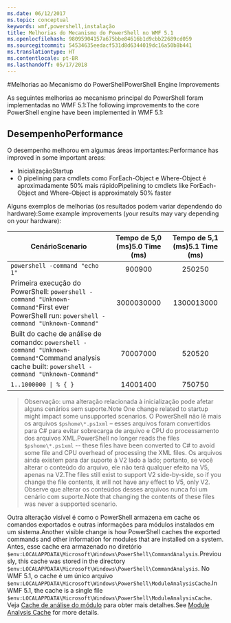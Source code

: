 ```yaml
---
ms.date: 06/12/2017
ms.topic: conceptual
keywords: wmf,powershell,instalação
title: Melhorias do Mecanismo do PowerShell no WMF 5.1
ms.openlocfilehash: 98095904157a675bbe84616b1d9cbb22689cd059
ms.sourcegitcommit: 54534635eedacf531d8d6344019dc16a50b8b441
ms.translationtype: HT
ms.contentlocale: pt-BR
ms.lasthandoff: 05/17/2018
---
```

#<a name="powershell-engine-improvements"></a><span data-ttu-id="2af15-103">Melhorias ao Mecanismo do PowerShell</span><span class="sxs-lookup"><span data-stu-id="2af15-103">PowerShell Engine Improvements</span></span>

<span data-ttu-id="2af15-104">As seguintes melhorias ao mecanismo principal do PowerShell foram implementadas no WMF 5.1:</span><span class="sxs-lookup"><span data-stu-id="2af15-104">The following improvements to the core PowerShell engine have been implemented in WMF 5.1:</span></span>


## <a name="performance"></a><span data-ttu-id="2af15-105">Desempenho</span><span class="sxs-lookup"><span data-stu-id="2af15-105">Performance</span></span> ##

<span data-ttu-id="2af15-106">O desempenho melhorou em algumas áreas importantes:</span><span class="sxs-lookup"><span data-stu-id="2af15-106">Performance has improved in some important areas:</span></span>

- <span data-ttu-id="2af15-107">Inicialização</span><span class="sxs-lookup"><span data-stu-id="2af15-107">Startup</span></span>
- <span data-ttu-id="2af15-108">O pipelining para cmdlets como ForEach-Object e Where-Object é aproximadamente 50% mais rápido</span><span class="sxs-lookup"><span data-stu-id="2af15-108">Pipelining to cmdlets like ForEach-Object and Where-Object is approximately 50% faster</span></span>

<span data-ttu-id="2af15-109">Alguns exemplos de melhorias (os resultados podem variar dependendo do hardware):</span><span class="sxs-lookup"><span data-stu-id="2af15-109">Some example improvements (your results may vary depending on your hardware):</span></span>

| <span data-ttu-id="2af15-110">Cenário</span><span class="sxs-lookup"><span data-stu-id="2af15-110">Scenario</span></span> | <span data-ttu-id="2af15-111">Tempo de 5,0 (ms)</span><span class="sxs-lookup"><span data-stu-id="2af15-111">5.0 Time (ms)</span></span> | <span data-ttu-id="2af15-112">Tempo de 5,1 (ms)</span><span class="sxs-lookup"><span data-stu-id="2af15-112">5.1 Time (ms)</span></span> |
| -------- | :---------------: | :---------------: |
| `powershell -command "echo 1"` | <span data-ttu-id="2af15-113">900</span><span class="sxs-lookup"><span data-stu-id="2af15-113">900</span></span> | <span data-ttu-id="2af15-114">250</span><span class="sxs-lookup"><span data-stu-id="2af15-114">250</span></span> |
| <span data-ttu-id="2af15-115">Primeira execução do PowerShell: `powershell -command "Unknown-Command"`</span><span class="sxs-lookup"><span data-stu-id="2af15-115">First ever PowerShell run: `powershell -command "Unknown-Command"`</span></span> | <span data-ttu-id="2af15-116">30000</span><span class="sxs-lookup"><span data-stu-id="2af15-116">30000</span></span> | <span data-ttu-id="2af15-117">13000</span><span class="sxs-lookup"><span data-stu-id="2af15-117">13000</span></span> |
| <span data-ttu-id="2af15-118">Built do cache de análise de comando: `powershell -command "Unknown-Command"`</span><span class="sxs-lookup"><span data-stu-id="2af15-118">Command analysis cache built: `powershell -command "Unknown-Command"`</span></span> | <span data-ttu-id="2af15-119">7000</span><span class="sxs-lookup"><span data-stu-id="2af15-119">7000</span></span> | <span data-ttu-id="2af15-120">520</span><span class="sxs-lookup"><span data-stu-id="2af15-120">520</span></span> |
| <code>1..1000000 &#124; % { }</code> | <span data-ttu-id="2af15-121">1400</span><span class="sxs-lookup"><span data-stu-id="2af15-121">1400</span></span> | <span data-ttu-id="2af15-122">750</span><span class="sxs-lookup"><span data-stu-id="2af15-122">750</span></span> |

> <span data-ttu-id="2af15-123">Observação: uma alteração relacionada à inicialização pode afetar alguns cenários sem suporte.</span><span class="sxs-lookup"><span data-stu-id="2af15-123">Note One change related to startup might impact some unsupported scenarios.</span></span>
> <span data-ttu-id="2af15-124">O PowerShell não lê mais os arquivos `$pshome\*.ps1xml` – esses arquivos foram convertidos para C# para evitar sobrecarga de arquivo e CPU do processamento dos arquivos XML.</span><span class="sxs-lookup"><span data-stu-id="2af15-124">PowerShell no longer reads the files `$pshome\*.ps1xml` -- these files have been converted to C# to avoid some file and CPU overhead of processing the XML files.</span></span>
<span data-ttu-id="2af15-125">Os arquivos ainda existem para dar suporte à V2 lado a lado; portanto, se você alterar o conteúdo do arquivo, ele não terá qualquer efeito na V5, apenas na V2.</span><span class="sxs-lookup"><span data-stu-id="2af15-125">The files still exist to support V2 side-by-side, so if you change the file contents, it will not have any effect to V5, only V2.</span></span>
<span data-ttu-id="2af15-126">Observe que alterar os conteúdos desses arquivos nunca foi um cenário com suporte.</span><span class="sxs-lookup"><span data-stu-id="2af15-126">Note that changing the contents of these files was never a supported scenario.</span></span>

<span data-ttu-id="2af15-127">Outra alteração visível é como o PowerShell armazena em cache os comandos exportados e outras informações para módulos instalados em um sistema.</span><span class="sxs-lookup"><span data-stu-id="2af15-127">Another visible change is how PowerShell caches the exported commands and other information for modules that are installed on a system.</span></span>
<span data-ttu-id="2af15-128">Antes, esse cache era armazenado no diretório `$env:LOCALAPPDATA\Microsoft\Windows\PowerShell\CommandAnalysis`.</span><span class="sxs-lookup"><span data-stu-id="2af15-128">Previously, this cache was stored in the directory `$env:LOCALAPPDATA\Microsoft\Windows\PowerShell\CommandAnalysis`.</span></span>
<span data-ttu-id="2af15-129">No WMF 5.1, o cache é um único arquivo `$env:LOCALAPPDATA\Microsoft\Windows\PowerShell\ModuleAnalysisCache`.</span><span class="sxs-lookup"><span data-stu-id="2af15-129">In WMF 5.1, the cache is a single file `$env:LOCALAPPDATA\Microsoft\Windows\PowerShell\ModuleAnalysisCache`.</span></span>
<span data-ttu-id="2af15-130">Veja [Cache de análise do módulo](scenarios-features.md#module-analysis-cache) para obter mais detalhes.</span><span class="sxs-lookup"><span data-stu-id="2af15-130">See [Module Analysis Cache](scenarios-features.md#module-analysis-cache) for more details.</span></span>
